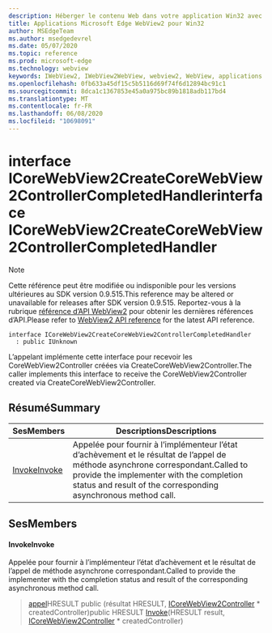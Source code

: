 ```yaml
---
description: Héberger le contenu Web dans votre application Win32 avec le contrôle Microsoft Edge WebView2
title: Applications Microsoft Edge WebView2 pour Win32
author: MSEdgeTeam
ms.author: msedgedevrel
ms.date: 05/07/2020
ms.topic: reference
ms.prod: microsoft-edge
ms.technology: webview
keywords: IWebView2, IWebView2WebView, webview2, WebView, applications Win32, Win32, Edge, ICoreWebView2, ICoreWebView2Controller, contrôle de navigateur, html Edge
ms.openlocfilehash: 0fb633a45df15c5b5116d69f74f6d12894bc91c1
ms.sourcegitcommit: 8dca1c1367853e45a0a975bc89b1818adb117bd4
ms.translationtype: MT
ms.contentlocale: fr-FR
ms.lasthandoff: 06/08/2020
ms.locfileid: "10698091"
---
```

# <span data-ttu-id="81c27-104">interface ICoreWebView2CreateCoreWebView2ControllerCompletedHandler</span><span class="sxs-lookup"><span data-stu-id="81c27-104">interface ICoreWebView2CreateCoreWebView2ControllerCompletedHandler</span></span> 

> [!NOTE]
> <span data-ttu-id="81c27-105">Cette référence peut être modifiée ou indisponible pour les versions ultérieures au SDK version 0.9.515.</span><span class="sxs-lookup"><span data-stu-id="81c27-105">This reference may be altered or unavailable for releases after SDK version 0.9.515.</span></span> <span data-ttu-id="81c27-106">Reportez-vous à la rubrique [référence d’API WebView2](../../../webview2-api-reference.md) pour obtenir les dernières références d’API.</span><span class="sxs-lookup"><span data-stu-id="81c27-106">Please refer to [WebView2 API reference](../../../webview2-api-reference.md) for the latest API reference.</span></span>

```
interface ICoreWebView2CreateCoreWebView2ControllerCompletedHandler
  : public IUnknown
```

<span data-ttu-id="81c27-107">L’appelant implémente cette interface pour recevoir les CoreWebView2Controller créées via CreateCoreWebView2Controller.</span><span class="sxs-lookup"><span data-stu-id="81c27-107">The caller implements this interface to receive the CoreWebView2Controller created via CreateCoreWebView2Controller.</span></span>

## <span data-ttu-id="81c27-108">Résumé</span><span class="sxs-lookup"><span data-stu-id="81c27-108">Summary</span></span>

 <span data-ttu-id="81c27-109">Ses</span><span class="sxs-lookup"><span data-stu-id="81c27-109">Members</span></span>                        | <span data-ttu-id="81c27-110">Descriptions</span><span class="sxs-lookup"><span data-stu-id="81c27-110">Descriptions</span></span>
--------------------------------|---------------------------------------------
[<span data-ttu-id="81c27-111">Invoke</span><span class="sxs-lookup"><span data-stu-id="81c27-111">Invoke</span></span>](#invoke) | <span data-ttu-id="81c27-112">Appelée pour fournir à l’implémenteur l’état d’achèvement et le résultat de l’appel de méthode asynchrone correspondant.</span><span class="sxs-lookup"><span data-stu-id="81c27-112">Called to provide the implementer with the completion status and result of the corresponding asynchronous method call.</span></span>

## <span data-ttu-id="81c27-113">Ses</span><span class="sxs-lookup"><span data-stu-id="81c27-113">Members</span></span>

#### <span data-ttu-id="81c27-114">Invoke</span><span class="sxs-lookup"><span data-stu-id="81c27-114">Invoke</span></span> 

<span data-ttu-id="81c27-115">Appelée pour fournir à l’implémenteur l’état d’achèvement et le résultat de l’appel de méthode asynchrone correspondant.</span><span class="sxs-lookup"><span data-stu-id="81c27-115">Called to provide the implementer with the completion status and result of the corresponding asynchronous method call.</span></span>

> <span data-ttu-id="81c27-116">[appel](#invoke)HRESULT public (résultat HRESULT, [ICoreWebView2Controller](icorewebview2controller.md) \* createdController)</span><span class="sxs-lookup"><span data-stu-id="81c27-116">public HRESULT [Invoke](#invoke)(HRESULT result, [ICoreWebView2Controller](icorewebview2controller.md) \* createdController)</span></span>

